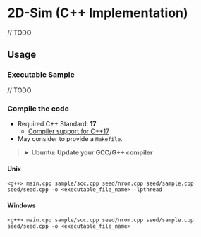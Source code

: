 # 2D-Sim (C++ Implementation)

// TODO

## Usage

### Executable Sample

// TODO

### Compile the code

- Required C++ Standard: **17**
  - [Compiler support for C++17](https://en.cppreference.com/w/cpp/compiler_support/17)
- May consider to provide a `Makefile`.

> <details>
> <summary><b>Ubuntu: Update your GCC/G++ compiler</b></summary>
> 
> 1. Adding PPA source:
>    `add-apt-repository ppa:ubuntu-toolchain-r/test`
> 2. Update apt:
>    `sudo apt update`
> 3. Install GCC/G++ v11:
>    `sudo apt install gcc-11 g++-11`
> 4. Switch to installed GCC/G++ version:
>    `sudo update-alternatives --install /usr/bin/gcc gcc /usr/bin/gcc-11 10`
>    `sudo update-alternatives --install /usr/bin/g++ g++ /usr/bin/g++-11 10`
> 5. Check version number:
>    `gcc --version`
>    `g++ --version`
> 
> </details>

#### Unix

```
<g++> main.cpp sample/scc.cpp seed/nrom.cpp seed/sample.cpp seed/seed.cpp -o <executable_file_name> -lpthread
```

#### Windows

```
<g++> main.cpp sample/scc.cpp seed/nrom.cpp seed/sample.cpp seed/seed.cpp -o <executable_file_name>
```
